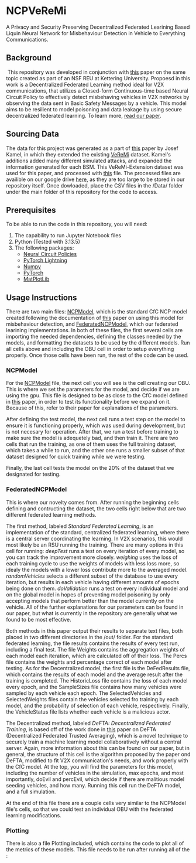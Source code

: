 # NCPVeReMi
A Privacy and Security Preserving Decentralized Federated Learining Based Liquin Neural Network for Misbehaviour Detection in Vehicle to Everything Communications.

## Background
 This repository was developed in conjunction with [this](linkToPaper) paper on the same topic created as part of an NSF REU at Kettering University. Propoesd in this work is a Decentralized Federated Learning method ideal for V2X communications, that utilizes a Closed-form Continuous-time based Neural Circuit Policy to effectively detect misbehaving vehicles in V2X networks by observing the data sent in Basic Safety Messages by a vehicle. This model aims to be resilient to model poisoning and data leakage by using secure decentralized federated learning. To learn more, [read our paper](Paper).

## Sourcing Data
The data for this project was generated as a part of [this](paperForVeReMiEx) paper by Josef Kamel, in which they extended the existing [VeReMi](link) dataset. Kamel's additions added many different simulated attacks, and expanded the information generated for each BSM. This VeReMi-Extension dataset was used for this paper, and processed with [this](CfCReadDatafromEXMultiThread.py) file. The processed files are availible on our google drive [here](googleDriveofData), as they are too large to be stored in our repository itself. Once dowloaded, place the CSV files in the /Data/ folder under the main folder of this repository for the code to access. 

## Prerequisites
To be able to run the code in this repository, you will need:
1. The capability to run Jupyter Notebook files
2. Python (Tested with 3.13.5)
3. The following packages:
    - [Neural Circuit Policies](https://ncps.readthedocs.io/en/latest/)
    - [PyTorch Lightning](https://lightning.ai/docs/pytorch/stable/)
    - [Numpy](https://numpy.org/)
    - [PyTorch](https://pytorch.org/)
    - [MatPlotLib](https://matplotlib.org/)

## Usage Instructions
There are two main files: [NCPModel](NCPModel.ipynb), which is the standard CfC NCP model created following the documentation of [this](CfCPaper) paper on using this model for misbehaviour detection, and [FederatedNCPModel](FederatedNCPModel.ipynb), which our federated learining implementations. In both of these files, the first several cells are importing the needed dependencies, defining the classes needed by the models, and formatting the datasets to be used by the different models. Run all cells above and including the OBU cell in order to setup everything properly. Once those cells have been run, the rest of the code can be used.

### NCPModel
For the [NCPModel](NCPModel.ipynb) file, the next cell you will see is the cell creating our OBU. This is where we set the parameters for the model, and decide if we are using the gpu. This file is designed to be as close to the CfC model defined in [this](CfCPaper) paper, in order to test its functionality before we expand on it. Because of this, refer to their paper for explanations of the parameters. 

After defining the test model, the next cell runs a test step on the model to ensure it is functioning properly, which was used during development, but is not necesary for operation. After that, we run a test before training to make sure the model is adequetely bad, and then train it. There are two cells that run the training, as one of them uses the full training dataset, which takes a while to run, and the other one runs a smaller subset of that dataset designed for quick training while we were testing. 

Finally, the last cell tests the model on the 20% of the dataset that we designated for testing. 


### FederatedNCPModel
This is where our novelty comes from. After running the beginning cells defining and contructing the dataset, the two cells right below that are two different federated learning methods.

The first method, labeled _Standard Federated Learning_, is an implementation of the standard, centralized federated learning, where there is a central server coordinating the learning. In V2X scenarios, this would most likely be an RSU running the training. There are many options in this cell for running: _deepTest_ runs a test on every iteration of every model, so you can track the improvement more closely. _weighing_ uses the loss of each training cycle to use the weights of models with less loss more, so idealy the models with a lower loss contribute more to the averaged model. _randomVehicles_ selects a different subset of the database to use every iteration, but results in each vehicle having different amounts of epochs being done on them. _doValidation_ runs a test on every individual model and on the global model in hopes of preventing model poisoning by only accepting models that perform better than the model currently on the vehicle. All of the further explanations for our parameters can be found in our paper, but what is currently in the repository are generally what we found to be most effective. 

Both methods in this paper output their results to separate text files, both placed in two different directories in the /out/ folder. For the standard federated learning, the file results contains the results of every test run, including a final test. The file Weights contains the aggregation weights of each model each iteration, which are calculated off of their loss. The Percs file contains the weights and percentage correct of each model after testing. As for the Decentralized model, the first file is the DeFedResults file, which contains the results of each model and the average result after the training is completed. The HistoricLoss file contains the loss of each model every epoch, and the SampleSizes file contains how many vehicles were sampled by each vehicle each epoch. The SelectedVehicles and SelectedWeights files contain the vehicles selected fro training by each model, and the probability of selection of each vehicle, respectively. Finally, the VehicleStatus file lists whether each vehicle is a malicious actor.

The Decentralized method, labeled _DeFTA: Decentralized Federated Training_, is based off of the work done in [this](patphapnh) paper on DeFTA (Decentralized Federated Trusted Averaging), which is a novel technique to securely train a machine learning model collaboratively without a central server. Again, more information about this can be found on our paper, but in general, the structure of this cell is the algorithm proposed by the paper ond DeFTA, modified to fit V2X communication's needs, and work properly with the CfC model. At the top, you will find the parameters for this model, including the number of vehicles in the simulation, max epochs, and most importantly, doEvil and percEvil, which decide if there are malitious model seeding vehicles, and how many. Running this cell run the DeFTA model, and a full simulation.

At the end of this file there are a couple cells very similar to the NCPModel file's cells, so that we could test an individual OBU with the federated learning modifications.

### Plotting
There is also a file Plotting included, which contains the code to plot all of the metrics of these models. This file needs to be run after running all of the :